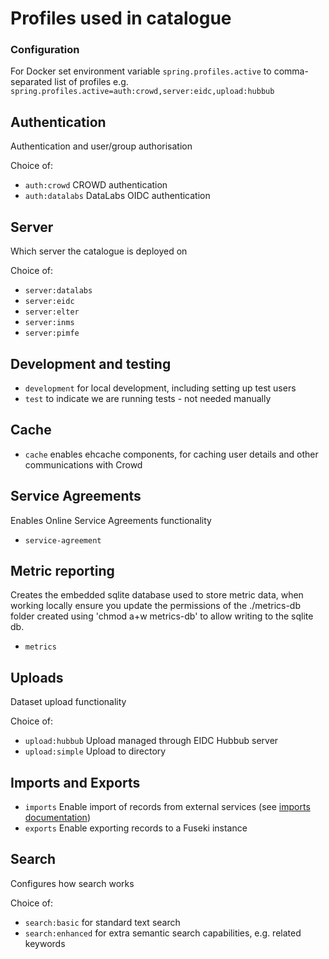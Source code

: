 # Profiles used in catalogue

### Configuration

For Docker set environment variable `spring.profiles.active` to comma-separated
list of profiles e.g. `spring.profiles.active=auth:crowd,server:eidc,upload:hubbub`

## Authentication
Authentication and user/group authorisation

Choice of:
* `auth:crowd` CROWD authentication
* `auth:datalabs` DataLabs OIDC authentication

## Server
Which server the catalogue is deployed on

Choice of:
* `server:datalabs`
* `server:eidc`
* `server:elter`
* `server:inms`
* `server:pimfe`

## Development and testing
* `development` for local development, including setting up test users
* `test` to indicate we are running tests - not needed manually

## Cache
* `cache` enables ehcache components, for caching user details and other communications with Crowd

## Service Agreements
Enables Online Service Agreements functionality
* `service-agreement`

## Metric reporting
Creates the embedded sqlite database used to store metric data, when working locally ensure you update the
permissions of the ./metrics-db folder created using 'chmod a+w metrics-db' to allow writing to the sqlite db.
* `metrics`

## Uploads
Dataset upload functionality

Choice of:
* `upload:hubbub` Upload managed through EIDC Hubbub server
* `upload:simple` Upload to directory

## Imports and Exports
* `imports` Enable import of records from external services (see [imports documentation](imports.md))
* `exports` Enable exporting records to a Fuseki instance

## Search
Configures how search works

Choice of:
* `search:basic` for standard text search
* `search:enhanced` for extra semantic search capabilities, e.g. related keywords
